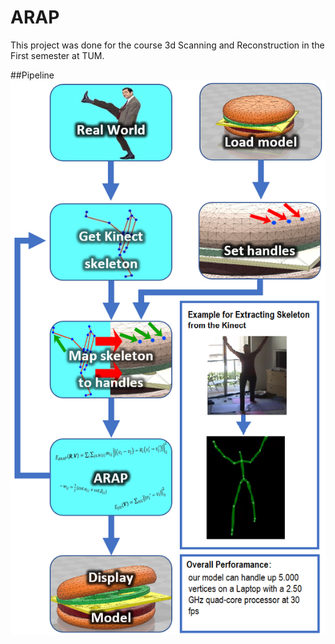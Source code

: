 # ARAP

This project was done for the course 3d Scanning and Reconstruction in the First semester at TUM.

##Pipeline
<img src="overall_pipeline.png" />

